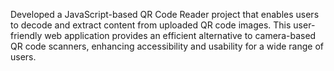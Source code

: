 Developed a JavaScript-based QR Code Reader project that enables users to decode and extract content from uploaded QR code images.
This user-friendly web application provides an efficient alternative to camera-based QR code scanners, enhancing accessibility and usability for a wide range of users.
